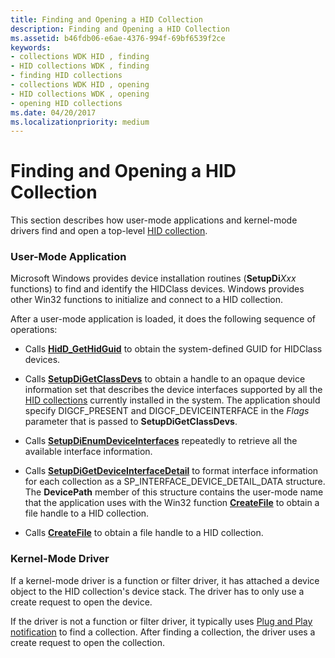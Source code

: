 ```yaml
---
title: Finding and Opening a HID Collection
description: Finding and Opening a HID Collection
ms.assetid: b46fdb06-e6ae-4376-994f-69bf6539f2ce
keywords:
- collections WDK HID , finding
- HID collections WDK , finding
- finding HID collections
- collections WDK HID , opening
- HID collections WDK , opening
- opening HID collections
ms.date: 04/20/2017
ms.localizationpriority: medium
---
```


# Finding and Opening a HID Collection





This section describes how user-mode applications and kernel-mode drivers find and open a top-level [HID collection](hid-collections.md).

### User-Mode Application

Microsoft Windows provides device installation routines (**SetupDi***Xxx* functions) to find and identify the HIDClass devices. Windows provides other Win32 functions to initialize and connect to a HID collection.

After a user-mode application is loaded, it does the following sequence of operations:

-   Calls [**HidD\_GetHidGuid**](/windows-hardware/drivers/ddi/hidsdi/nf-hidsdi-hidd_gethidguid) to obtain the system-defined GUID for HIDClass devices.

-   Calls [**SetupDiGetClassDevs**](/windows/desktop/api/setupapi/nf-setupapi-setupdigetclassdevsw) to obtain a handle to an opaque device information set that describes the device interfaces supported by all the [HID collections](hid-collections.md) currently installed in the system. The application should specify DIGCF\_PRESENT and DIGCF\_DEVICEINTERFACE in the *Flags* parameter that is passed to **SetupDiGetClassDevs**.

-   Calls [**SetupDiEnumDeviceInterfaces**](/windows/desktop/api/setupapi/nf-setupapi-setupdienumdeviceinterfaces) repeatedly to retrieve all the available interface information.

-   Calls [**SetupDiGetDeviceInterfaceDetail**](/windows/desktop/api/setupapi/nf-setupapi-setupdigetdeviceinterfacedetaila) to format interface information for each collection as a SP\_INTERFACE\_DEVICE\_DETAIL\_DATA structure. The **DevicePath** member of this structure contains the user-mode name that the application uses with the Win32 function [**CreateFile**](/windows/desktop/api/fileapi/nf-fileapi-createfilea) to obtain a file handle to a HID collection.

-   Calls [**CreateFile**](/windows/desktop/api/fileapi/nf-fileapi-createfilea) to obtain a file handle to a HID collection.

### Kernel-Mode Driver

If a kernel-mode driver is a function or filter driver, it has attached a device object to the HID collection's device stack. The driver has to only use a create request to open the device.

If the driver is not a function or filter driver, it typically uses [Plug and Play notification](../kernel/pnp-notification-overview.md) to find a collection. After finding a collection, the driver uses a create request to open the collection.

 

